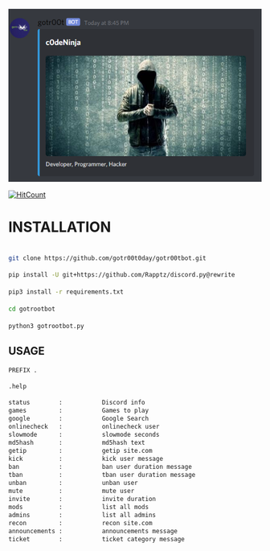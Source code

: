 ![alt text](https://github.com/gotr00t0day/gotr00tbot/blob/master/img/gotrootbot.png)

[![HitCount](http://hits.dwyl.com/gotr00t0day/gotr00tbot.svg)](http://hits.dwyl.com/gotr00t0day/gotr00tbot)

# INSTALLATION

```bash

git clone https://github.com/gotr00t0day/gotr00tbot.git

pip install -U git+https://github.com/Rapptz/discord.py@rewrite

pip3 install -r requirements.txt

cd gotrootbot

python3 gotrootbot.py

```

## USAGE

```
PREFIX .

.help

status        :           Discord info
games         :           Games to play
google        :           Google Search
onlinecheck   :           onlinecheck user
slowmode      :           slowmode seconds
md5hash       :           md5hash text  
getip         :           getip site.com       
kick          :           kick user message 
ban           :           ban user duration message
tban          :           tban user duration message
unban         :           unban user
mute          :           mute user
invite        :           invite duration
mods          :           list all mods
admins        :           list all admins
recon         :           recon site.com
announcements :           announcements message
ticket        :           ticket category message

```

